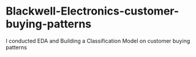 # Blackwell-Electronics-customer-buying-patterns
I conducted EDA and Building a Classification Model on customer buying patterns
